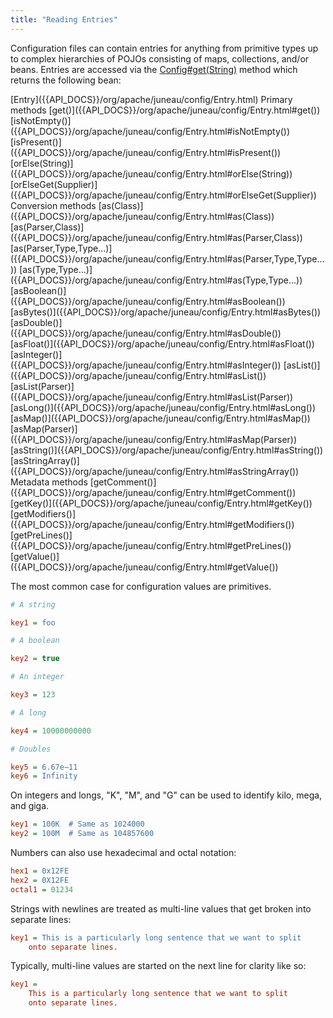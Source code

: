 ```yaml
---
title: "Reading Entries"
---
```


Configuration files can contain entries for anything from primitive types up to complex hierarchies of POJOs consisting of maps, collections, and/or beans.
Entries are accessed via the [Config#get(String)]({{API_DOCS}}/org/apache/juneau/config/Config.html#get(String)) method which returns the following bean:

<tree>
<node-0><java-class>[Entry]({{API_DOCS}}/org/apache/juneau/config/Entry.html)</java-class></node-0>
<node-1>Primary methods</node-1>
<node-2><java-method>[get()]({{API_DOCS}}/org/apache/juneau/config/Entry.html#get())</java-method></node-2>
<node-2><java-method>[isNotEmpty()]({{API_DOCS}}/org/apache/juneau/config/Entry.html#isNotEmpty())</java-method></node-2>
<node-2><java-method>[isPresent()]({{API_DOCS}}/org/apache/juneau/config/Entry.html#isPresent())</java-method></node-2>
<node-2><java-method>[orElse(String)]({{API_DOCS}}/org/apache/juneau/config/Entry.html#orElse(String))</java-method></node-2>
<node-2><java-method>[orElseGet(Supplier)]({{API_DOCS}}/org/apache/juneau/config/Entry.html#orElseGet(Supplier))</java-method></node-2>
<node-1>Conversion methods</node-1>
<node-2><java-method>[as(Class)]({{API_DOCS}}/org/apache/juneau/config/Entry.html#as(Class))</java-method></node-2>
<node-2><java-method>[as(Parser,Class)]({{API_DOCS}}/org/apache/juneau/config/Entry.html#as(Parser,Class))</java-method></node-2>
<node-2><java-method>[as(Parser,Type,Type...)]({{API_DOCS}}/org/apache/juneau/config/Entry.html#as(Parser,Type,Type...))</java-method></node-2>
<node-2><java-method>[as(Type,Type...)]({{API_DOCS}}/org/apache/juneau/config/Entry.html#as(Type,Type...))</java-method></node-2>
<node-2><java-method>[asBoolean()]({{API_DOCS}}/org/apache/juneau/config/Entry.html#asBoolean())</java-method></node-2>
<node-2><java-method>[asBytes()]({{API_DOCS}}/org/apache/juneau/config/Entry.html#asBytes())</java-method></node-2>
<node-2><java-method>[asDouble()]({{API_DOCS}}/org/apache/juneau/config/Entry.html#asDouble())</java-method></node-2>
<node-2><java-method>[asFloat()]({{API_DOCS}}/org/apache/juneau/config/Entry.html#asFloat())</java-method></node-2>
<node-2><java-method>[asInteger()]({{API_DOCS}}/org/apache/juneau/config/Entry.html#asInteger())</java-method></node-2>
<node-2><java-method>[asList()]({{API_DOCS}}/org/apache/juneau/config/Entry.html#asList())</java-method></node-2>
<node-2><java-method>[asList(Parser)]({{API_DOCS}}/org/apache/juneau/config/Entry.html#asList(Parser))</java-method></node-2>
<node-2><java-method>[asLong()]({{API_DOCS}}/org/apache/juneau/config/Entry.html#asLong())</java-method></node-2>
<node-2><java-method>[asMap()]({{API_DOCS}}/org/apache/juneau/config/Entry.html#asMap())</java-method></node-2>
<node-2><java-method>[asMap(Parser)]({{API_DOCS}}/org/apache/juneau/config/Entry.html#asMap(Parser))</java-method></node-2>
<node-2><java-method>[asString()]({{API_DOCS}}/org/apache/juneau/config/Entry.html#asString())</java-method></node-2>
<node-2><java-method>[asStringArray()]({{API_DOCS}}/org/apache/juneau/config/Entry.html#asStringArray())</java-method></node-2>
<node-1>Metadata methods</node-1>
<node-2><java-method>[getComment()]({{API_DOCS}}/org/apache/juneau/config/Entry.html#getComment())</java-method></node-2>
<node-2><java-method>[getKey()]({{API_DOCS}}/org/apache/juneau/config/Entry.html#getKey())</java-method></node-2>
<node-2><java-method>[getModifiers()]({{API_DOCS}}/org/apache/juneau/config/Entry.html#getModifiers())</java-method></node-2>
<node-2><java-method>[getPreLines()]({{API_DOCS}}/org/apache/juneau/config/Entry.html#getPreLines())</java-method></node-2>
<node-2><java-method>[getValue()]({{API_DOCS}}/org/apache/juneau/config/Entry.html#getValue())</java-method></node-2>
</tree>

The most common case for configuration values are primitives.

```ini
# A string

key1 = foo

# A boolean

key2 = true

# An integer

key3 = 123

# A long

key4 = 10000000000

# Doubles

key5 = 6.67e−11
key6 = Infinity
```

On integers and longs, "K", "M", and "G" can be used to identify kilo, mega, and giga.

```ini
key1 = 100K  # Same as 1024000
key2 = 100M  # Same as 104857600
```

Numbers can also use hexadecimal and octal notation:

```ini
hex1 = 0x12FE
hex2 = 0X12FE
octal1 = 01234
```

Strings with newlines are treated as multi-line values that get broken into separate lines:

```ini
key1 = This is a particularly long sentence that we want to split
    onto separate lines.
```

Typically, multi-line values are started on the next line for clarity like so:

```ini
key1 =
    This is a particularly long sentence that we want to split
    onto separate lines.
```
